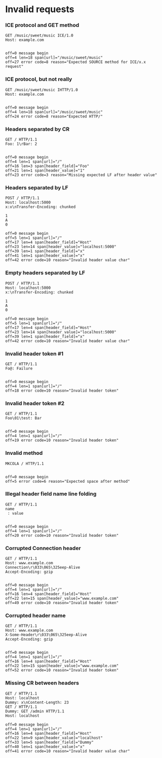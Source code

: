 Invalid requests
================

### ICE protocol and GET method

<!-- meta={"type": "request"} -->
```http
GET /music/sweet/music ICE/1.0
Host: example.com


```

```log
off=0 message begin
off=4 len=18 span[url]="/music/sweet/music"
off=27 error code=8 reason="Expected SOURCE method for ICE/x.x request"
```

### ICE protocol, but not really

<!-- meta={"type": "request"} -->
```http
GET /music/sweet/music IHTTP/1.0
Host: example.com


```

```log
off=0 message begin
off=4 len=18 span[url]="/music/sweet/music"
off=24 error code=8 reason="Expected HTTP/"
```

### Headers separated by CR

<!-- meta={"type": "request"} -->
```http
GET / HTTP/1.1
Foo: 1\rBar: 2


```

```log
off=0 message begin
off=4 len=1 span[url]="/"
off=16 len=3 span[header_field]="Foo"
off=21 len=1 span[header_value]="1"
off=23 error code=3 reason="Missing expected LF after header value"
```

### Headers separated by LF

<!-- meta={"type": "request"} -->
```http
POST / HTTP/1.1
Host: localhost:5000
x:x\nTransfer-Encoding: chunked

1
A
0

```

```log
off=0 message begin
off=5 len=1 span[url]="/"
off=17 len=4 span[header_field]="Host"
off=23 len=14 span[header_value]="localhost:5000"
off=39 len=1 span[header_field]="x"
off=41 len=1 span[header_value]="x"
off=42 error code=10 reason="Invalid header value char"
```

### Empty headers separated by LF

<!-- meta={"type": "request"} -->
```http
POST / HTTP/1.1
Host: localhost:5000
x:\nTransfer-Encoding: chunked

1
A
0

```

```log
off=0 message begin
off=5 len=1 span[url]="/"
off=17 len=4 span[header_field]="Host"
off=23 len=14 span[header_value]="localhost:5000"
off=39 len=1 span[header_field]="x"
off=42 error code=10 reason="Invalid header value char"
```

### Invalid header token #1

<!-- meta={"type": "request", "noScan": true} -->
```http
GET / HTTP/1.1
Fo@: Failure


```

```log
off=0 message begin
off=4 len=1 span[url]="/"
off=18 error code=10 reason="Invalid header token"
```

### Invalid header token #2

<!-- meta={"type": "request", "noScan": true} -->
```http
GET / HTTP/1.1
Foo\01\test: Bar


```

```log
off=0 message begin
off=4 len=1 span[url]="/"
off=19 error code=10 reason="Invalid header token"
```

### Invalid method

<!-- meta={"type": "request"} -->
```http
MKCOLA / HTTP/1.1


```

```log
off=0 message begin
off=5 error code=6 reason="Expected space after method"
```

### Illegal header field name line folding

<!-- meta={"type": "request", "noScan": true} -->
```http
GET / HTTP/1.1
name
 : value


```

```log
off=0 message begin
off=4 len=1 span[url]="/"
off=20 error code=10 reason="Invalid header token"
```

### Corrupted Connection header

<!-- meta={"type": "request", "noScan": true} -->
```http
GET / HTTP/1.1
Host: www.example.com
Connection\r\033\065\325eep-Alive
Accept-Encoding: gzip


```

```log
off=0 message begin
off=4 len=1 span[url]="/"
off=16 len=4 span[header_field]="Host"
off=22 len=15 span[header_value]="www.example.com"
off=49 error code=10 reason="Invalid header token"
```

### Corrupted header name

<!-- meta={"type": "request", "noScan": true} -->
```http
GET / HTTP/1.1
Host: www.example.com
X-Some-Header\r\033\065\325eep-Alive
Accept-Encoding: gzip


```

```log
off=0 message begin
off=4 len=1 span[url]="/"
off=16 len=4 span[header_field]="Host"
off=22 len=15 span[header_value]="www.example.com"
off=52 error code=10 reason="Invalid header token"
```

### Missing CR between headers

<!-- meta={"type": "request", "noScan": true} -->

```http
GET / HTTP/1.1
Host: localhost
Dummy: x\nContent-Length: 23
GET / HTTP/1.1
Dummy: GET /admin HTTP/1.1
Host: localhost
```

```log
off=0 message begin
off=4 len=1 span[url]="/"
off=16 len=4 span[header_field]="Host"
off=22 len=9 span[header_value]="localhost"
off=33 len=5 span[header_field]="Dummy"
off=40 len=1 span[header_value]="x"
off=41 error code=10 reason="Invalid header value char"
```